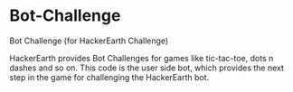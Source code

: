# Bot-Challenge
Bot Challenge (for HackerEarth Challenge)

HackerEarth provides Bot Challenges for games like tic-tac-toe, dots n dashes and so on. This code is the user side bot, which provides the next step in the game for challenging the HackerEarth bot.
